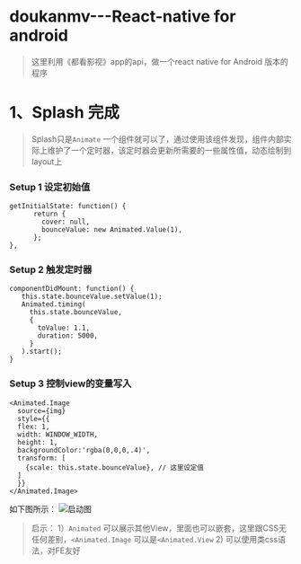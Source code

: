 # doukanmv---React-native  for android 

> 这里利用《都看影视》app的api，做一个react native for Android 版本的程序 

# 1、Splash 完成
> Splash只是`Animate` 一个组件就可以了，通过使用该组件发现，组件内部实际上维护了一个定时器，该定时器会更新所需要的一些属性值，动态绘制到layout上

### Setup 1 设定初始值  
    getInitialState: function() {
          return {
            cover: null,
            bounceValue: new Animated.Value(1),
          };
    },

### Setup 2 触发定时器
    componentDidMount: function() {
       this.state.bounceValue.setValue(1);
       Animated.timing(
         this.state.bounceValue,
         {
           toValue: 1.1,
           duration: 5000,
         }
       ).start();
    }
### Setup 3 控制view的变量写入

    <Animated.Image
      source={img}
      style={{
      flex: 1,
      width: WINDOW_WIDTH,
      height: 1,
      backgroundColor:'rgba(0,0,0,.4)',
      transform: [
        {scale: this.state.bounceValue}, // 这里设定值 
      ]
      }} 
    </Animated.Image>
    
如下图所示：
![启动图](https://raw.githubusercontent.com/changfuguo/doukanmv/master/temp/screensnap/home.png)
> 启示：
>  1）`Animated` 可以展示其他View，里面也可以嵌套，这里跟CSS无任何差别，`<Animated.Image` 可以是`<Animated.View` 
>  2)  可以使用类css语法，对FE友好


